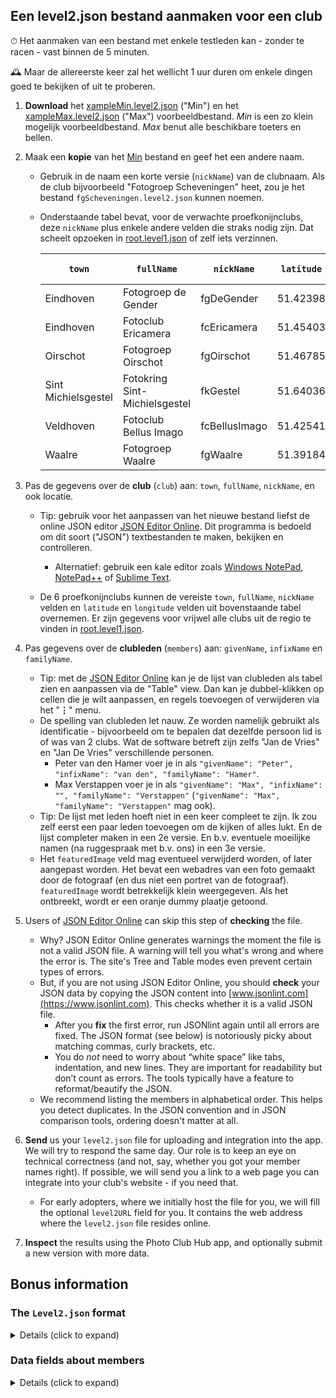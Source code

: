 ## Een level2.json bestand aanmaken voor een club

⏱ Het aanmaken van een bestand met enkele testleden kan - zonder te racen - vast binnen de 5 minuten.</p>
🕰 Maar de allereerste keer zal het wellicht 1 uur duren om enkele dingen goed te bekijken of uit te proberen. 

1. **Download** het [xampleMin.level2.json](https://github.com/vdhamer/Photo-Club-Hub/blob/main/Photo%20Club%20Hub/ViewModel/Lists/xampleMin.level2.json) ("Min") en het
   [xampleMax.level2.json](https://github.com/vdhamer/Photo-Club-Hub/blob/main/Photo%20Club%20Hub/ViewModel/Lists/xampleMax.level2.json) ("Max") voorbeeldbestand.
   _Min_ is een zo klein mogelijk voorbeeldbestand. _Max_ benut alle beschikbare toeters en bellen.

2. Maak een **kopie** van het [Min](https://github.com/vdhamer/Photo-Club-Hub/blob/main/Photo%20Club%20Hub/ViewModel/Lists/xampleMin.level2.json) bestand en geef het een andere naam.
   - Gebruik in de naam een korte versie (`nickName`) van de clubnaam.
     Als de club bijvoorbeeld "Fotogroep Scheveningen" heet, zou je het bestand `fgScheveningen.level2.json` kunnen noemen.
   - Onderstaande tabel bevat, voor de verwachte proefkonijnclubs, deze `nickName` plus enkele
     andere velden die straks nodig zijn. Dat scheelt opzoeken in [root.level1.json]([https://raw.githubusercontent.com/vdhamer/Photo-Club-Hub/refs/heads/main/Photo%20Club%20Hub/ViewModel/Lists/root.level1.json](https://github.com/vdhamer/Photo-Club-Hub/blob/main/Photo%20Club%20Hub/ViewModel/Lists/root.level1.json)) of zelf iets verzinnen.

      | `town`  | `fullName` | `nickName` | `latitude` | `longitude` | huidig bestand |
      | -----  | ---------| ----- | :-----: | :-----: | :-----: |
      | Eindhoven | Fotogroep de Gender | fgDeGender | 51.42398 | 5.45010 | [link](https://raw.githubusercontent.com/vdhamer/Photo-Club-Hub/refs/heads/main/Photo%20Club%20Hub/ViewModel/Lists/fgWaalre.level2.json) |
      | Eindhoven | Fotoclub Ericamera | fcEricamera | 51.45403 | 5.46288 |  |
      | Oirschot | Fotogroep Oirschot | fgOirschot | 51.46785 | 5.25568 |  |
      | Sint Michielsgestel | Fotokring Sint-Michielsgestel | fkGestel | 51.64036 | 5.34749 |  |
      | Veldhoven | Fotoclub Bellus Imago | fcBellusImago | 51.42541 | 5.38756 |  |
      | Waalre | Fotogroep Waalre | fgWaalre | 51.39184 | 5.46144 | [link](https://github.com/vdhamer/Photo-Club-Hub/blob/main/Photo%20Club%20Hub/ViewModel/Lists/root.level1.json) |

3. Pas de gegevens over de **club** (`club`) aan: `town`, `fullName`, `nickName`, en ook locatie.
    - Tip: gebruik voor het aanpassen van het nieuwe bestand liefst de online JSON editor [JSON Editor Online](https://jsoneditoronline.org). Dit programma is bedoeld om dit soort ("JSON") textbestanden te maken, bekijken en controlleren.
        - Alternatief: gebruik een kale editor zoals [Windows NotePad](https://nl.wikipedia.org/wiki/Notepad), [NotePad++](https://nl.wikipedia.org/wiki/Notepad%2B%2B) of [Sublime Text](https://nl.wikipedia.org/wiki/Sublime_Text).

    - De 6 proefkonijnclubs kunnen de vereiste `town`, `fullName`, `nickName` velden en `latitude` en `longitude` velden uit bovenstaande tabel overnemen.
      Er zijn gegevens voor vrijwel alle clubs uit de regio te vinden in [root.level1.json](https://github.com/vdhamer/Photo-Club-Hub/blob/main/Photo%20Club%20Hub/ViewModel/Lists/root.level1.json).

5. Pas gegevens over de **clubleden** (`members`) aan: `givenName`, `infixName` en `familyName`.
    - Tip: met de [JSON Editor Online](https://jsoneditoronline.org) kan je de lijst van clubleden als tabel zien en aanpassen via de "Table" view. Dan kan je dubbel-klikken op cellen die je wilt aanpassen, en regels toevoegen of verwijderen via het "__⋮__" menu.
    - De spelling van clubleden let nauw. Ze worden namelijk gebruikt als identificatie - bijvoorbeeld om te bepalen dat dezelfde persoon lid is of was van 2 clubs. Wat de software betreft zijn zelfs "Jan de Vries" en "Jan De Vries" verschillende personen.
        - Peter van den Hamer voer je in als `"givenName": "Peter", "infixName": "van den", "familyName": "Hamer"`.
        - Max Verstappen voer je in als `"givenName": "Max", "infixName": "", "familyName": "Verstappen"` (`"givenName": "Max", "familyName": "Verstappen"` mag ook).
    - Tip: De lijst met leden hoeft niet in een keer compleet te zijn. Ik zou zelf eerst een paar leden toevoegen om de kijken of alles lukt.
      En de lijst completer maken in een 2e versie. En b.v. eventuele moeilijke namen (na ruggespraak met b.v. ons) in een 3e versie.
    - Het `featuredImage` veld mag eventueel verwijderd worden, of later aangepast worden.
       Het bevat een webadres van een foto gemaakt door de fotograaf (en dus niet een portret van de fotograaf).
       `featuredImage` wordt betrekkelijk klein weergegeven. Als het ontbreekt, wordt er een oranje dummy plaatje getoond.
 
6. Users of [JSON Editor Online](https://jsoneditoronline.org) can skip this step of **checking** the file.
    - Why? JSON Editor Online generates warnings the moment the file is not a valid JSON file. A warning will tell you what's wrong and where the error is. The site's Tree and Table modes even prevent certain types of errors.
    - But, if you are not using JSON Editor Online, you should **check** your JSON data by copying the JSON content into [www.jsonlint.com](https://www.jsonlint.com). This checks whether it is a valid JSON file.
        - After you **fix** the first error, run JSONlint again until all errors are fixed. The JSON format (see below) is notoriously picky about matching commas, curly brackets, etc.
        - You do _not_ need to worry about “white space” like tabs, indentation, and new lines. They are important for readability but don’t count as errors. The tools typically have a feature to reformat/beautify the JSON.
    - We recommend listing the members in alphabetical order. This helps you detect duplicates. In the JSON convention and in JSON comparison tools, ordering doesn't matter at all. 

7. **Send** us your `level2.json` file for uploading and integration into the app. We will try to respond the same day. Our role is to keep an eye on technical correctness (and not, say, whether you got your member names right). If possible, we will send you a link to a web page you can integrate into your club's website - if you need that.
    - For early adopters, where we initially host the file for you, we will fill the optional `level2URL` field for you. It contains the web address where the `level2.json` file resides online.

8. **Inspect** the results using the Photo Club Hub app, and optionally submit a new version with more data.


## Bonus information

### The `Level2.json` format
<details><summary>Details (click to expand)</summary></p>

- [JSON](https://en.wikipedia.org/wiki/JSON) is a very commonly used international standard, but you often won't see it directly. To learn more, find a [tutorial](https://codebeautify.org/json-cheat-sheet). But it should be enough to simply edit the provided [xampleMin.level2.json](https://github.com/vdhamer/Photo-Club-Hub/blob/main/Photo%20Club%20Hub/ViewModel/Lists/xampleMin.level2.json) and [xampleMax.level2.json](https://github.com/vdhamer/Photo-Club-Hub/blob/main/Photo%20Club%20Hub/ViewModel/Lists/xampleMax.level2.json) examples. Especially if you use an editor like [JSON Editor Online](https://jsoneditoronline.org).
- Anything in the `optional: { }` section is not strictly needed and can be left out. This is not a JSON rule. It is a Photo Club Hub choice. See this as “stuff you can add later after your first version works”. In the xampleMin file, we have reduced the optional fields to a suggested minimum set.
</details></p>

### Data fields about members
<details><summary>Details (click to expand)</summary></p>

- Detailed, and thus somewhat more technical, information about all the fields in a `level2.json` file can be found in [README.md file section](https://github.com/vdhamer/Photo-Club-Hub/blob/main/.github/README.md#level-2-adding-members) (English)
- Recommended data to provide about members
   - you need a `givenName` and `familyName`. `infixName` is for things like "von" in "Ludwig von Beethoven". It is relevant because the app supports European style name sorting conventions: Beethoven would then end up under the B rather than the V.
       - important to get `givenName`, `infixName` and `familyName` exactly right. Including getting the spelling and capitalization and special characters (“François”) right. Otherwise, even after you fix the error, some users may see both versions for some time. Related to a database in the app, and browser caches.
       - American style "middle name" initials as in `Richard M. Nixon` or `Donald J. Trump` can be stored into the `infixName` if you want them displayed. Alternatively store them at the end of the `givenName` so they don't affect sorting on `familyName`.
       - American style suffixes like `Jr.` can be left out. Alternatively, if you prefer them to be visible, you can insert them at the end of the `familyName`. 
       - If in doubt, temporarily leave out a member with a tricky name (like François) until you have decided how to deal with this. This avoids seeing the person twice with a slightly different name. The app is actually supposed to support the full UniCode character set. But not everybody can read Mandarin or modern Greek.
   - For now, you can leave `Level3URL` empty (it is for later: Level 3)
   - You probably want to fill in `featuredImageURL` soon, as found the `xampleMin.level2.json` file. It gives you a nice sample picture next to the club member's name.
   - Later you may want to add
       - a `website` address (a portfolio website managed by the photographer, separately from their club portfolio). This shows up in the app and via Photo Club Hub HTML as a clickable link.
       - any special roles of the member such as `"isChairman": true`. These are displayed in the app and via Photo Club Hub HTML.
       - `membershipStartDate`. This is currently displayed using Photo Club Hub HTML.
       - `keywords` indication the main genres per photographer. It is currently an [unfinished feature](https://github.com/vdhamer/Photo-Club-Hub/issues/465), and will be covered in a separate instruction file. You can already start providing this data. Best to stick to the keywords found in [this file](https://github.com/vdhamer/Photo-Club-Hub/issues/465).
</details></p>



